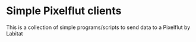 # Simple Pixelflut clients 
This is a collection of simple programs/scripts to send data to a Pixelflut by Labitat
